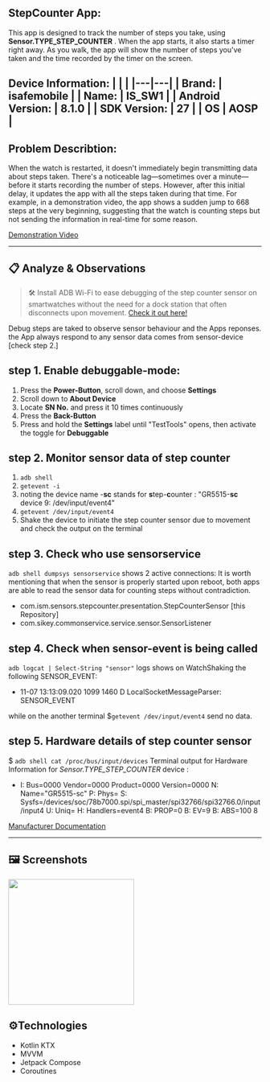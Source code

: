 ## StepCounter App:
This app is designed to track the number of steps you take, using **Sensor.TYPE_STEP_COUNTER** . When the app starts, it also starts a timer right away. As you walk, the app will show the number of steps you've taken and the time recorded by the timer on the screen.

 **Device Information**:
| | |
|---|---|
| **Brand:** | isafemobile |
| **Name:** | IS_SW1 |
| **Android Version:** | 8.1.0 |
| **SDK Version:** | 27 |
| **OS** | AOSP |
 ----
## Problem Describtion:
When the watch is restarted, it doesn't immediately begin transmitting data about steps taken. There's a noticeable lag—sometimes over a minute—before it starts recording the number of steps. However, after this initial delay, it updates the app with all the steps taken during that time. For example, in a demonstration video, the app shows a sudden jump to 668 steps at the very beginning, suggesting that the watch is counting steps but not sending the information in real-time for some reason.

[Demonstration Video](https://www.youtube.com/watch?v=5bo2tUn3BNs)

 ----
## 📋 Analyze & Observations 

>🛠️ Install ADB Wi-Fi to ease debugging of the step counter sensor on smartwatches without the need for a dock station that often disconnects upon movement. [Check it out here!](https://plugins.jetbrains.com/plugin/14969-adb-wi-fi)
 
Debug steps are taked to observe sensor behaviour and the Apps reponses. the App always respond to any sensor data comes from sensor-device [check step 2.] 

 
## step 1. Enable debuggable-mode:

1. Press the **Power-Button**, scroll down, and choose **Settings**
2. Scroll down to **About Device**
3. Locate **SN No.** and press it 10 times continuously
4. Press the **Back-Button**
5. Press and hold the **Settings** label until "TestTools" opens, then activate the toggle for **Debuggable**
   

 
## step 2. Monitor sensor data of step counter
 
1. ```adb shell```
2. ```getevent -i```
3. noting the device name -**sc** stands for **s**tep-**c**ounter :
 "GR5515-**sc** device 9: /dev/input/event4"
4. ``` getevent /dev/input/event4 ```
5. Shake the device to initiate the step counter sensor due to movement and check the output on the terminal

 
## step 3. Check who use sensorservice
  
```adb shell dumpsys sensorservice```
shows 2 active connections:
It is worth mentioning that when the sensor is properly started upon reboot, both apps are able to read the sensor data for counting steps without contradiction.
 - com.ism.sensors.stepcounter.presentation.StepCounterSensor [this Repository]
 - com.sikey.commonservice.service.sensor.SensorListener 

## step 4. Check when sensor-event is being called

 ```adb logcat | Select-String "sensor"```
logs shows on WatchShaking the following SENSOR_EVENT:
- 11-07 13:13:09.020  1099  1460 D LocalSocketMessageParser: SENSOR_EVENT

while on the another terminal
$``` getevent /dev/input/event4 ``` send no data. 

## step 5. Hardware details of step counter sensor

$ ````adb shell cat /proc/bus/input/devices````
Terminal output for Hardware Information for *Sensor.TYPE_STEP_COUNTER* device :
-  I: Bus=0000 Vendor=0000 Product=0000 Version=0000
N: Name="GR5515-sc"
P: Phys=
S: Sysfs=/devices/soc/78b7000.spi/spi_master/spi32766/spi32766.0/input/input4
U: Uniq=
H: Handlers=event4
B: PROP=0
B: EV=9
B: ABS=100 8

[Manufacturer Documentation](https://invensense.tdk.com/wp-content/uploads/2023/05/an-000271-icm-42607x-icm-42670x-apex-motion-functions-description-and-usage.pdf)

 ----
 
## 🖼️ Screenshots

<img src="/demo/screenshot_379.png" width="250"/> 

## ⚙️Technologies

- Kotlin KTX
- MVVM
- Jetpack Compose 
- Coroutines




  

